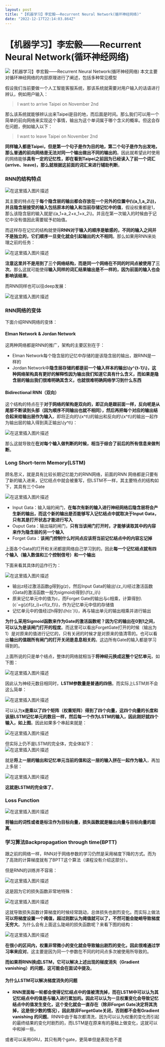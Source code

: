 ```yaml
---
layout: post
title: "【机器学习】李宏毅——Recurrent Neural Network(循环神经网络)"
date: "2022-12-17T22:14:03.864Z"
---
```

【机器学习】李宏毅——Recurrent Neural Network(循环神经网络)
===========================================

![【机器学习】李宏毅——Recurrent Neural Network(循环神经网络)](https://img2023.cnblogs.com/blog/2966067/202212/2966067-20221217110512603-1152807945.png) 本文主要对循环神经网络的内部原理进行了阐述，包括多种常见模型

假设我们当前要做一个人工智能客服系统，那该系统就需要对用户输入的话语进行辨认，例如用户输入：

> I want to arrive Taipei on November 2nd

那么该系统就能够辨认出来Taipei是目的地，而后面是时间。那么我们可以用一个简单的前向网络来实现这个事情，输出为这个单词属于哪个含义的概率。但这会存在问题，例如输入以下：

> I want to leave Taipei on November 2nd

**同样输入都是Taipei，但是第一个句子是作为目的地，第二个句子是作为出发地，那么普通的前向网络是无法对同一个输出做出不同的输出的**。因此就希望此时使用的网络能够**具有一定的记忆性，即在看到Taipei之前因为已经读入了前一个词汇(arrive、leave)，那么就根据这前面的词汇来进行辅助判断**。

### RNN的结构特点

![在这里插入图片描述](https://img-blog.csdnimg.cn/0432acea585b408e9d6e3c290d733440.png#pic_center)

其主要的特点在于**每个隐含层的输出都会存放在一个另外的位置中(\\(a\_1,a\_2\\))，并且隐含层接受的输入包括原本的输入和当前存储记忆中的值**，假设权重都是1，那么该隐含层的输入就是\\(a\_1+a\_2+x\_1+x\_2\\)。并且在第一次输入的时候由于记忆中没有值因此需要赋予初始值。

而这样存在记忆的结构就使得**RNN对于输入的顺序是敏感的，不同的输入之间并不是独立的，它们顺序一旦变化就会引起输出的大不相同**。那么如果用RNN来处理之前的任务：

![在这里插入图片描述](https://img-blog.csdnimg.cn/ebc2b85499d34760af303967615e4897.png#pic_center)

**注意这里并不是用到了三个网络结构，而是同一个网络在不同的时间点被使用了三次**。那么这就可能使得**输入同样的词汇结果输出是不一样的，因为前面的输入也会影响该结果**。

而RNN同样也可以往deep发展：

![在这里插入图片描述](https://img-blog.csdnimg.cn/89409bcc4eb04f00b498b4860fbb5a9a.png#pic_center)

### RNN网络的变体

下面介绍RNN网络的变体：

#### Elman Network & Jordan Network

这两种网络都是RNN的推广，架构的主要区别在于：

*   Elman Network每个隐含层的记忆中存储的是该隐含层的输出，跟RNN是一样的
*   Jordan Network中**隐含层存储的都是前一个输入样本的输出\\(y^{t-1}\\)，这种网络架构具有更好的解释性因为输出我们知道它具有什么含义，而如果是隐含层的输出我们很难明确其含义，也就很难明确网络学习到什么东西**

#### Bidirectional RNN（双向）

这个结构的特点在于**对于网络的架构是双向的，即正向是跟前面一样，反向呢是从尾部不断读到头部（因为顺序不同输出也就不相同），然后再把每个对应的输出结合起来给输出层作为输入**，即将正向的\\(x^t\\)的输出和反向的\\(x^t\\)的输出一起作为输出层的输入得到真正输出\\(y^t\\)：

![在这里插入图片描述](https://img-blog.csdnimg.cn/565633da9b8a4a96adb2cd7655d9df54.png#pic_center)

那么这就导致在**在对每个输入做判断的时候，相当于综合了前后的所有信息来做判断**。

### Long Short-term Memory(LSTM)

顾名思义，就是具有比较长期记忆能力的RNN网络，前面的RNN 网络都是只要有了新的输入进来，记忆结点中就会被重写，但LSTM不一样，其主要特点的结构如下，其具有三个Gate

![在这里插入图片描述](https://img-blog.csdnimg.cn/41423f678a674f98bf378c96000d9c18.png#pic_center)

*   Input Gata：输入端的闸门，**在每次有新的输入进行神经网络后隐含层将会产生新的输出，而这个新的输出是否能够写入记忆结点中就取决于Input Gata，只有其是打开状态才能进行写入**
*   Ouput Gata：输出端的闸门，**只有当该闸门打开时，才能够读取其中的内容来作为隐含层的另一个输入**
*   Forget Gata：**该闸门控制什么时间点应该将当前记忆结点中的内容忘记掉**

上面各个Gata的打开和关闭都是网络自己学习到的。因此**每一个记忆结点就有四个输入（输入数值和三个控制信号）和一个输出**

下面来看其具体的运作行为：

![在这里插入图片描述](https://img-blog.csdnimg.cn/193e64d537264a128c2c5ea9e26df2ad.png#pic_center)

*   输出z经过激活函数g得到g(z)，然后Input Gata的输出\\(z\_i\\)经过激活函数(Gata的激活函数一般为sigmoid)得到\\(f(z\_i)\\)
*   原来记忆单元中的值为c，而Forget Gate的输出与c相乘，计算得到\\(c\`=g(z)f(z\_i)+cf(z\_f)\\)，作为记忆单元中信的存储值
*   记忆单元中的值经过h得到\\(h(c\`)\\)，再与输出单元的输出相乘并进行输出

**为什么采用Sigmoid函数来作为Gate的激活函数呢？因为它的输出在0到1之间，可以认为是该闸门打开的程度**。而这里可以看出ForgetGate打开的时候（输出为1）是对原来的值进行记忆的，只有关闭的时候才是对原来的值清零的。也可以看出**输出的值跟所有闸门的打开关闭是息息相关的**。这边所有Gate的输入都是学习得到的。

上面所说的只是单个结点，整体的网络就相当于**将神经元换成这整个记忆单元**，如下图：

![在这里插入图片描述](https://img-blog.csdnimg.cn/0c78c963440c405783aa9ef43e03c36a.png#pic_center)

因此认为神经元数目相同时，**LSTM参数量是普通的四倍**。而实际上LSTM并不会这么简单：

![在这里插入图片描述](https://img-blog.csdnimg.cn/361c3f12de044284905b5da6a1cc23f1.png#pic_center)

可以认为**x是乘以了四个矩阵（权重矩阵）得到了四个向量，这四个向量的长度和该层LSTM记忆单元的数目一样，然后每一个作为LSTM的输入，因此刚好就四个输入，如上图**。因此如果多个串起来就是：

![在这里插入图片描述](https://img-blog.csdnimg.cn/4d876702c303448da37a2b99b49dad4a.png#pic_center)

但实际上仍不是LSTM的完全体，完全体如下：  
![在这里插入图片描述](https://img-blog.csdnimg.cn/8865bd32fa6c44f2abb59e78de404e4f.png#pic_center)

就是**将上一层的输出和记忆单元当前的值和这一层的输入拼在一起作为输入**，再加上多层：

![在这里插入图片描述](https://img-blog.csdnimg.cn/3ea0338f359f4edd94d567d38091c649.png#pic_center)

**这就是LSTM的完全体了**。

### Loss Function

![在这里插入图片描述](https://img-blog.csdnimg.cn/c9e5e0ad7cda49c99e610bd79e35db40.png#pic_center)

**将输出的词性或者是标注作为目标向量，损失函数就是输出向量与目标向量的距离**。

### 学习算法Backpropagation through time(BPTT)

跟之前的网络一样，RNN对于网络参数的学习仍然是采用梯度下降的方式。而为了高效的计算梯度就有了BPTT这个算法（课程没有介绍这部分）。

但是RNN的训练并不容易：

![在这里插入图片描述](https://img-blog.csdnimg.cn/b879283dad2145c9b420a8702e3e2813.png#pic_center)

这是因为它的损失函数非常地特殊：

![在这里插入图片描述](https://img-blog.csdnimg.cn/caea69309565427ca2f0be1b75c016f2.png#pic_center)

这就导致损失函数计算梯度的时候经常跳动，总体损失也剧烈变化。而实际上做法**可以将梯度设置一个阈值，超过则默认为阈值就可以了，不然可能会陡峭导致梯度无穷大**。为什么会有上面这么陡峭的损失函数呢？来看下图的结构：

![在这里插入图片描述](https://img-blog.csdnimg.cn/e4c3f3b79ae34257a6410dd140b8f52c.png#pic_center)

**在很小的区间内，权重非常微小的变化就会导致输出剧烈的变化，因此很难通过学习率来应对**。这主要是因为同一个参数在不同的时间点多次被使用所导致的。

**而如果将RNN换成LSTM，它可以解决上述出现的梯度消失（Gradient vanishing）的问题，这可能会在面试中提及**。

#### 为什么LSTM可以解决梯度消失的问题

*   **RNN里面每一轮都会使得记忆结点中的值被清洗掉，而在LSTM中可以认为其记忆结点中的值是与输入进行累加的。因此可以认为一旦权重变化会导致记忆结点中的值发生变化，这个变化就会一直存在（除非Forget Gate决定将其洗掉，这是很少数的情况），因此除非ForgetGate关闭，否则都不会有Gradient vanishing 的问题**。RNN中由于每次都清洗，因为可以认为权重的变化而引起的最终结果的变化时剧烈的，而LSTM是在原来有的基础上做变化，这就可以中和掉一些。

或者可以采用GRU，其只有两个gate，更简单但是表现也不差